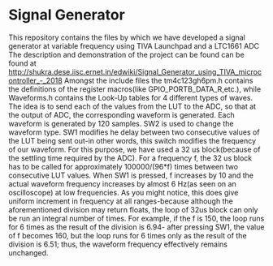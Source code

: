 # Signal Generator
This repository contains the files by which we have developed a signal generator at variable frequency using TIVA Launchpad and a LTC1661 ADC
The description and demonstration of the project can be found can be found at http://shukra.dese.iisc.ernet.in/edwiki/Signal_Generator_using_TIVA_microcontroller_-_2018
Amongst the include files the tm4c123gh6pm.h contains the definitions of the register macros(like GPIO_PORTB_DATA_R,etc.), while Waveforms.h contains the Look-Up tables for 4 different types of waves. The idea is to send each of the values from the LUT to the ADC, so that at the output of ADC, the corresponding waveform is generated. Each waveform is generated by 120 samples. SW2 is used to change the waveform type.
SW1 modifies he delay between two consecutive values of the LUT being sent out-in other words, this switch modifies the frequency of our waveform. For this purpose, we have used a 32 us block(because of the settling time required by the ADC). For a frequency f, the 32 us block has to be called for approximately 100000/(96*f) times between two consecutive LUT values. When SW1 is pressed, f increases by 10 and the actual waveform frequency increases by almost 6 Hz(as seen on  an oscilloscope) at low frequencies. As you might notice, this does give uniform increment in frequency at all ranges-because although the aforementioned division may return floats, the loop of 32us block can only be run an integral number of times. For example, if the f is 150, the loop runs for 6 times as the result of the division is 6.94- after pressing SW1, the value of f becomes 160, but the loop runs for 6 times only as the result of the division is 6.51; thus, the waveform frequency effectively remains unchanged. 
